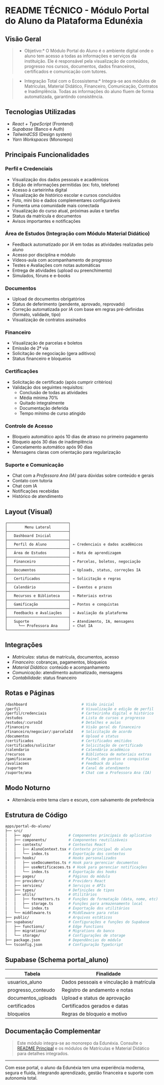 # README TÉCNICO - Módulo Portal do Aluno da Plataforma Edunéxia

##  Visão Geral

> * Objetivo:*
> O Módulo Portal do Aluno é o ambiente digital onde o aluno tem acesso a todas as informações e serviços da instituição. Ele é responsável pela visualização de conteúdos, progresso nos cursos, documentos, dados financeiros, certificados e comunicação com tutores.

> * Integração Total com o Ecossistema:*
> Integra-se aos módulos de Matrículas, Material Didático, Financeiro, Comunicação, Contratos e Inadimplência. Todas as informações do aluno fluem de forma automatizada, garantindo consistência.

##  Tecnologias Utilizadas
- *React + TypeScript* (Frontend)
- *Supabase* (Banco e Auth)
- *TailwindCSS* (Design system)
- *Yarn Workspaces* (Monorepo)

##  Principais Funcionalidades

###  Perfil e Credenciais
- Visualização dos dados pessoais e acadêmicos
- Edição de informações permitidas (ex: foto, telefone)
- Acesso à carteirinha digital
- Visualização de histórico escolar e cursos concluídos
- Foto, mini bio e dados complementares configuráveis
- Fomenta uma comunidade mais conectada
- Visualização do curso atual, próximas aulas e tarefas
- Status da matrícula e documentos
- Avisos importantes e notificações

###  Área de Estudos (Integração com Módulo Material Didático)
- Feedback automatizado por *IA* em todas as atividades realizadas pelo aluno
- Acesso por disciplina e módulo
- Vídeos-aula com acompanhamento de progresso
- Testes e Avaliações com notas automáticas
- Entrega de atividades (upload ou preenchimento)
- Simulados, fóruns e e-books

###  Documentos
- Upload de documentos obrigatórios
- Status de deferimento (pendente, aprovado, reprovado)
- Correção automatizada por *IA* com base em regras pré-definidas (formato, validade, tipo)
- Visualização de contratos assinados

###  Financeiro
- Visualização de parcelas e boletos
- Emissão de 2ª via
- Solicitação de negociação (gera aditivos)
- Status financeiro e bloqueios

###  Certificações
- Solicitação de certificado (após cumprir critérios)
- Validação dos seguintes requisitos:
  - Conclusão de todas as atividades
  - Média mínima 70%
  - Quitado integralmente
  - Documentação deferida
  - Tempo mínimo de curso atingido

###  Controle de Acesso
- Bloqueio automático após 10 dias de atraso no primeiro pagamento
- Bloqueio após 30 dias de inadimplência
- Cancelamento automático após 90 dias
- Mensagens claras com orientação para regularização

###  Suporte e Comunicação
- Chat com a *Professora Ana (IA)* para dúvidas sobre conteúdo e gerais
- Contato com tutoria
- Chat com IA
- Notificações recebidas
- Histórico de atendimento

##  Layout (Visual)
```text
┌────────────────────────────┐
│        Menu Lateral        │
├────────────────────────────┤
│   Dashboard Inicial        │
├────────────────────────────┤
│   Perfil do Aluno          │ ← Credenciais e dados acadêmicos
├────────────────────────────┤
│   Área de Estudos          │ ← Rota de aprendizagem
├────────────────────────────┤
│   Financeiro               │ ← Parcelas, boletos, negociação
├────────────────────────────┤
│   Documentos               │ ← Uploads, status, correções IA
├────────────────────────────┤
│   Certificados             │ ← Solicitação e regras
├────────────────────────────┤
│   Calendário               │ ← Eventos e prazos
├────────────────────────────┤
│   Recursos e Biblioteca    │ ← Materiais extras
├────────────────────────────┤
│   Gamificação              │ ← Pontos e conquistas
├────────────────────────────┤
│   Feedbacks e Avaliações   │ ← Avaliação da plataforma
├────────────────────────────┤
│   Suporte                  │ ← Atendimento, IA, mensagens
│     └── Professora Ana     │ ← Chat IA
└────────────────────────────┘
```

##  Integrações
- *Matrículas*: status de matrícula, documentos, acesso
- *Financeiro*: cobranças, pagamentos, bloqueios
- *Material Didático*: conteúdo e acompanhamento
- *Comunicação*: atendimento automatizado, mensagens
- *Contabilidade*: status financeiro

##  Rotas e Páginas
```bash
/dashboard                         # Visão inicial
/perfil                            # Visualização e edição de perfil
/perfil/credenciais                # Carteirinha digital e histórico
/estudos                           # Lista de cursos e progresso
/estudos/:cursoId                  # Detalhes e aulas
/financeiro                        # Visão geral do financeiro
/financeiro/negociar/:parcelaId    # Solicitação de acordo
/documentos                        # Upload e status
/certificados                      # Certificados emitidos
/certificados/solicitar            # Solicitação de certificado
/calendario                        # Calendário acadêmico
/recursos                          # Biblioteca de materiais extras
/gamificacao                       # Painel de pontos e conquistas
/avaliacoes                        # Feedback do aluno
/suporte                           # Canal de atendimento
/suporte/ana                       # Chat com a Professora Ana (IA)
```

##  Modo Noturno
- Alternância entre tema claro e escuro, com salvamento de preferência

##  Estrutura de Código
```bash
apps/portal-do-aluno/
├── src/
│   ├── app/                 # Componentes principais do aplicativo
│   ├── components/          # Componentes reutilizáveis
│   ├── contexts/            # Contextos React
│   │   ├── AlunoContext.tsx # Contexto principal do aluno
│   │   └── index.ts         # Exportação dos contextos
│   ├── hooks/               # Hooks personalizados
│   │   ├── useDocumentos.ts # Hook para gerenciar documentos
│   │   ├── useNotificacoes.ts # Hook para gerenciar notificações
│   │   └── index.ts         # Exportação dos hooks
│   ├── pages/               # Páginas do módulo
│   ├── providers/           # Providers React
│   ├── services/            # Serviços e APIs
│   ├── types/               # Definições de tipos
│   ├── utils/               # Utilitários
│   │   ├── formatters.ts    # Funções de formatação (data, nome, etc)
│   │   ├── storage.ts       # Funções para armazenamento local
│   │   └── index.ts         # Exportação dos utilitários
│   └── middleware.ts        # Middleware para rotas
├── public/                  # Arquivos estáticos
├── supabase/                # Configurações e funções do Supabase
│   ├── functions/           # Edge Functions
│   ├── migrations/          # Migrations do banco
│   └── storage/             # Configurações de storage
├── package.json             # Dependências do módulo
└── tsconfig.json            # Configuração TypeScript
```

##  Supabase (Schema portal_aluno)
| Tabela                  | Finalidade                             |
|-------------------------|----------------------------------------|
| usuarios_aluno         | Dados pessoais e vinculação à matrícula |
| progresso_conteudo     | Registro de andamento e notas           |
| documentos_uploads     | Upload e status de aprovação            |
| certificados           | Certificados gerados e datas            |
| bloqueios              | Regras de bloqueio e motivo             |

##  Documentação Complementar
> Este módulo integra-se ao monorepo da Edunéxia. Consulte o [README Principal](../../README.md) e os módulos de Matrículas e Material Didático para detalhes integrados.

---

Com esse portal, o aluno da Edunéxia tem uma experiência moderna, segura e fluida, integrando aprendizado, gestão financeira e suporte com autonomia total. 